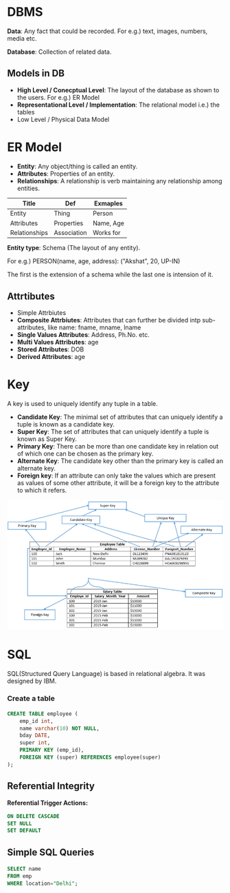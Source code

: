 # DBMS

**Data**: Any fact that could be recorded. For e.g.) text, images, numbers, media etc.

**Database**: Collection of related data.

## Models in DB

-   **High Level / Conecptual Level**: The layout of the database as shown to the users. For e.g.) ER Model
-   **Representational Level / Implementation**: The relational model i.e.) the tables
-   Low Level / Physical Data Model

# ER Model

-   **Entity**: Any object/thing is called an entity.
-   **Attributes**: Properties of an entity.
-   **Relationships**: A relationship is verb maintaining any relationship among entities.

| Title         | Def         | Exmaples  |
| ------------- | ----------- | --------- |
| Entity        | Thing       | Person    |
| Attributes    | Properties  | Name, Age |
| Relationships | Association | Works for |

**Entity type**: Schema (The layout of any entity).

For e.g.) PERSON(name, age, address): ("Akshat", 20, UP-IN)

The first is the extension of a schema while the last one is intension of it.

## Attrtibutes

-   Simple Attrbiutes
-   **Composite Attrbiutes**: Attributes that can further be divided intp sub-attributes, like name: fname, mname, lname
-   **Single Values Attributes**: Address, Ph.No. etc.
-   **Multi Values Attributes**: age
-   **Stored Attributes**: DOB
-   **Derived Attributes**: age

# Key

A key is used to uniquely identify any tuple in a table.

-   **Candidate Key**: The minimal set of attributes that can uniquely identify a tuple is known as a candidate key.
-   **Super Key**: The set of attributes that can uniquely identify a tuple is known as Super Key.
-   **Primary Key**: There can be more than one candidate key in relation out of which one can be chosen as the primary key.
-   **Alternate Key**: The candidate key other than the primary key is called an alternate key.
-   **Foreign key**: If an attribute can only take the values which are present as values of some other attribute, it will be a foreign key to the attribute to which it refers.

![Types of Keys](images/types_of_keys.png)

# SQL

SQL(Structured Query Language) is based in relational algebra. It was designed by IBM.

### Create a table

```sql
CREATE TABLE employee (
    emp_id int,
    name varchar(10) NOT NULL,
    bday DATE,
    super int,
    PRIMARY KEY (emp_id),
    FOREIGN KEY (super) REFERENCES employee(super)
);
```

## Referential Integrity

**Referential Trigger Actions:**

```sql
ON DELETE CASCADE
SET NULL
SET DEFAULT
```

## Simple SQL Queries

```sql
SELECT name
FROM emp
WHERE location="Delhi";
```
